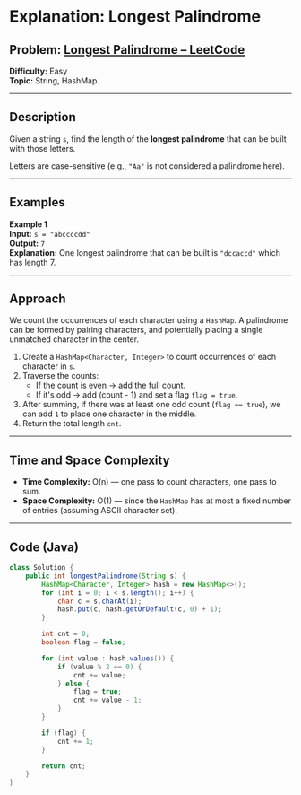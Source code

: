 
# **Explanation: Longest Palindrome**

## **Problem:** [Longest Palindrome – LeetCode](https://leetcode.com/problems/longest-palindrome/)

**Difficulty:** Easy  
**Topic:** String, HashMap

---

## **Description**  
Given a string `s`, find the length of the **longest palindrome** that can be built with those letters.

Letters are case-sensitive (e.g., `"Aa"` is not considered a palindrome here).

---

## **Examples**

**Example 1**  
**Input:** `s = "abccccdd"`  
**Output:** `7`  
**Explanation:** One longest palindrome that can be built is `"dccaccd"` which has length 7.

---

## **Approach**

We count the occurrences of each character using a `HashMap`. A palindrome can be formed by pairing characters, and potentially placing a single unmatched character in the center.

1. Create a `HashMap<Character, Integer>` to count occurrences of each character in `s`.
2. Traverse the counts:
   - If the count is even → add the full count.
   - If it's odd → add (count - 1) and set a flag `flag = true`.
3. After summing, if there was at least one odd count (`flag == true`), we can add `1` to place one character in the middle.
4. Return the total length `cnt`.

---

## **Time and Space Complexity**

- **Time Complexity:** O(n) — one pass to count characters, one pass to sum.
- **Space Complexity:** O(1) — since the `HashMap` has at most a fixed number of entries (assuming ASCII character set).

---

## **Code (Java)**

```java
class Solution {
    public int longestPalindrome(String s) {
        HashMap<Character, Integer> hash = new HashMap<>();
        for (int i = 0; i < s.length(); i++) {
            char c = s.charAt(i);
            hash.put(c, hash.getOrDefault(c, 0) + 1);
        }

        int cnt = 0;
        boolean flag = false;

        for (int value : hash.values()) {
            if (value % 2 == 0) {
                cnt += value;
            } else {
                flag = true;
                cnt += value - 1;
            }
        }

        if (flag) {
            cnt += 1;
        }

        return cnt;
    }
}
